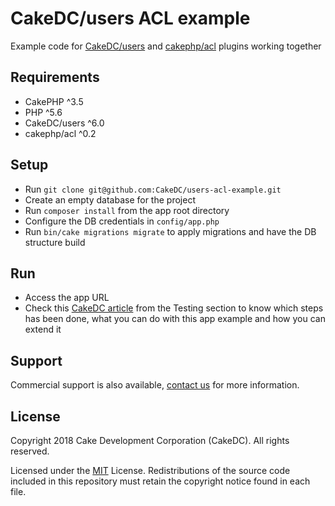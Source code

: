 CakeDC/users ACL example
========================

Example code for [CakeDC/users](https://github.com/CakeDC/users) and [cakephp/acl](https://github.com/cakephp/acl) plugins working together

Requirements
------------

* CakePHP ^3.5
* PHP ^5.6
* CakeDC/users ^6.0
* cakephp/acl ^0.2

Setup
-------------

* Run `git clone git@github.com:CakeDC/users-acl-example.git`
* Create an empty database for the project
* Run `composer install` from the app root directory
* Configure the DB credentials in `config/app.php`
* Run `bin/cake migrations migrate` to apply migrations and have the DB structure build

Run
---

* Access the app URL
* Check this [CakeDC article]() from the Testing section to know which steps has been done, what you can do with this app example and how you can extend it

Support
-------

Commercial support is also available, [contact us](https://www.cakedc.com/contact) for more information.

License
-------

Copyright 2018 Cake Development Corporation (CakeDC). All rights reserved.

Licensed under the [MIT](http://www.opensource.org/licenses/mit-license.php) License. Redistributions of the source code included in this repository must retain the copyright notice found in each file.
